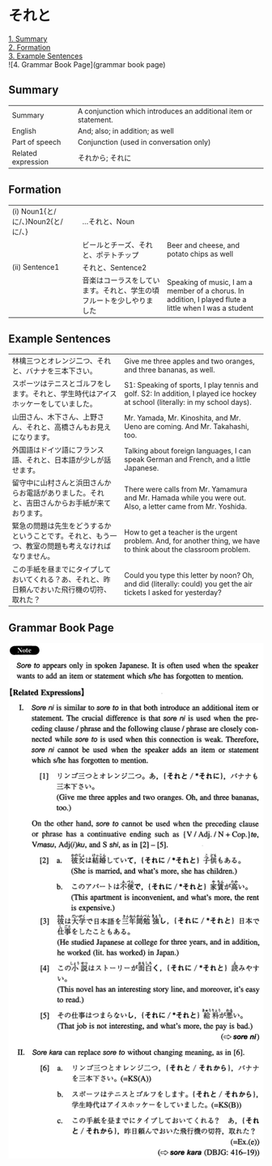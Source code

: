 # それと

[1. Summary](#summary)<br>
[2. Formation](#formation)<br>
[3. Example Sentences](#example-sentences)<br>
![4. Grammar Book Page](grammar book page)<br>


## Summary

<table><tr>   <td>Summary</td>   <td>A conjunction which introduces an additional item or statement.</td></tr><tr>   <td>English</td>   <td>And; also; in addition; as well</td></tr><tr>   <td>Part of speech</td>   <td>Conjunction (used in conversation only)</td></tr><tr>   <td>Related expression</td>   <td>それから; それに</td></tr></table>

## Formation

<table class="table"><tbody><tr class="tr head"><td class="td"><span class="numbers">(i)</span> <span class="bold">Noun<span class="subscript">1</span>{と/に/、}Noun<span class="subscript">2</span>{と/に/、}</span></td><td class="td"><span>…</span><span class="concept">それと</span><span>、Noun</span></td><td class="td"></td></tr><tr class="tr"><td class="td"></td><td class="td"><span>ビールとチーズ、</span><span class="concept">それと</span><span>、ポテトチップ</span></td><td class="td"><span>Beer and cheese, and potato chips as well</span></td></tr><tr class="tr head"><td class="td"><span class="numbers">(ii)</span> <span class="bold">Sentence1</span></td><td class="td"><span class="concept">それと</span><span>、Sentence2</span></td><td class="td"></td></tr><tr class="tr"><td class="td"></td><td class="td"><span>音楽はコーラスをしています。</span><span class="concept">それと</span><span>、学生の頃フルートを少しやりました</span></td><td class="td"><span>Speaking of music, I am a member of a chorus. In addition,    I played flute a little when I was a student</span></td></tr></tbody></table>

## Example Sentences

<table><tr>   <td>林檎三つとオレンジ二つ、それと、バナナを三本下さい。</td>   <td>Give me three apples and two oranges, and three bananas, as well.</td></tr><tr>   <td>スポーツはテニスとゴルフをします。それと、学生時代はアイスホッケーをしていました。</td>   <td>S1: Speaking of sports, I play tennis and golf. S2: In addition, I played ice hockey at school (literally: in my school days).</td></tr><tr>   <td>山田さん、木下さん、上野さん、それと、高橋さんもお見えになります。</td>   <td>Mr. Yamada, Mr. Kinoshita, and Mr. Ueno are coming. And Mr. Takahashi, too.</td></tr><tr>   <td>外国語はドイツ語にフランス語、それと、日本語が少しが話せます。</td>   <td>Talking about foreign languages, I can speak German and French, and a little Japanese.</td></tr><tr>   <td>留守中に山村さんと浜田さんからお電話がありました。それと、吉田さんからお手紙が来ております。</td>   <td>There were calls from Mr. Yamamura and Mr. Hamada while you were out. Also, a letter came from Mr. Yoshida.</td></tr><tr>   <td>緊急の問題は先生をどうするかということです。それと、もう一つ、教室の問題も考えなければなりません。</td>   <td>How to get a teacher is the urgent problem. And, for another thing, we have to think about the classroom problem.</td></tr><tr>   <td>この手紙を昼までにタイプしておいてくれる？あ、それと、昨日頼んでおいた飛行機の切符、取れた？</td>   <td>Could you type this letter by noon? Oh, and did (literally: could) you get the air tickets I asked for yesterday?</td></tr></table>

## Grammar Book Page

![](../img/Intermediateそれと.png)

